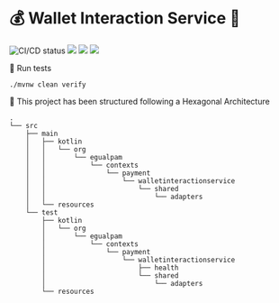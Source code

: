 # 💰 Wallet Interaction Service 💸
![CI/CD status](https://github.com/erickgualpa/wallet-interaction-service/actions/workflows/maven.yml/badge.svg)
[![](https://img.shields.io/badge/Spring%20Boot%20Version-3.3.1-blue)](/pom.xml)
[![](https://img.shields.io/badge/Java%20Version-21-blue)](/pom.xml)
[![](https://img.shields.io/badge/Kotlin%20Version-2.0.0-blue)](/pom.xml)

🧪 Run tests
<br>
```shell script
./mvnw clean verify
```

📣 This project has been structured following a Hexagonal Architecture

[//]: # (Directory tree below was generated using 'tree -d -I target' command)

```
.
└── src
    ├── main
    │   ├── kotlin
    │   │   └── org
    │   │       └── egualpam
    │   │           └── contexts
    │   │               └── payment
    │   │                   └── walletinteractionservice
    │   │                       └── shared
    │   │                           └── adapters
    │   └── resources
    └── test
        ├── kotlin
        │   └── org
        │       └── egualpam
        │           └── contexts
        │               └── payment
        │                   └── walletinteractionservice
        │                       ├── health
        │                       └── shared
        │                           └── adapters
        └── resources
```
